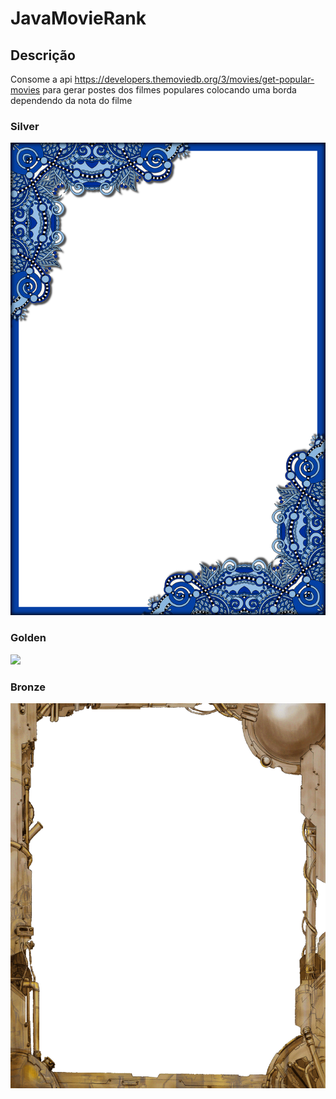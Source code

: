 # JavaMovieRank

 ## Descrição
 Consome a api https://developers.themoviedb.org/3/movies/get-popular-movies para gerar postes dos filmes populares colocando uma borda dependendo da nota do filme
 
 ### Silver
 
 <img src="images/silver.png">
 
 ### Golden
 <img src="images/golden.png">
 
  ### Bronze
 <img src="images/bronze.png">
 
